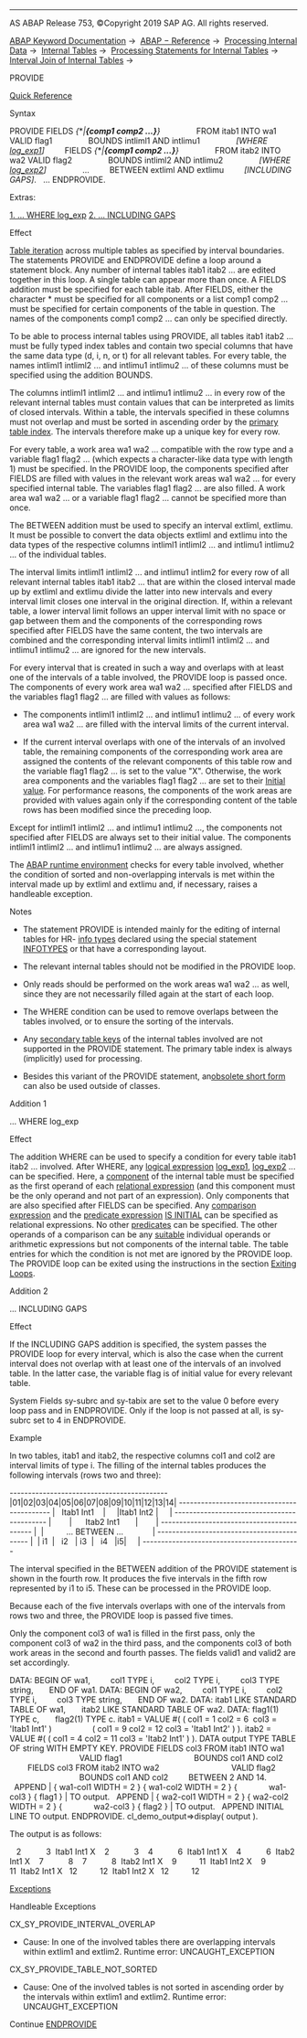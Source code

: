   

* * *

AS ABAP Release 753, ©Copyright 2019 SAP AG. All rights reserved.

[ABAP Keyword Documentation](javascript:call_link\('abenabap.htm'\)) →  [ABAP − Reference](javascript:call_link\('abenabap_reference.htm'\)) →  [Processing Internal Data](javascript:call_link\('abenabap_data_working.htm'\)) →  [Internal Tables](javascript:call_link\('abenitab.htm'\)) →  [Processing Statements for Internal Tables](javascript:call_link\('abentable_processing_statements.htm'\)) →  [Interval Join of Internal Tables](javascript:call_link\('abeninternal_table_interval_spcl.htm'\)) → 

PROVIDE

[Quick Reference](javascript:call_link\('abapprovide_shortref.htm'\))

Syntax

PROVIDE FIELDS *{*\**|**{*comp1 comp2 ...*}**}*
               FROM itab1 INTO wa1 VALID flag1
               BOUNDS intliml1 AND intlimu1
               *\[*WHERE [log\_exp1](javascript:call_link\('abenlogexp.htm'\))*\]*
        FIELDS *{*\**|**{*comp1 comp2 ...*}**}*
               FROM itab2 INTO wa2 VALID flag2
               BOUNDS intliml2 AND intlimu2
               *\[*WHERE [log\_exp2](javascript:call_link\('abenlogexp.htm'\))*\]*
               ...
        BETWEEN extliml AND extlimu
        *\[*INCLUDING GAPS*\]*.
  ...
ENDPROVIDE.

Extras:

[1\. ... WHERE log\_exp](#!ABAP_ADDITION_1@1@)
[2\. ... INCLUDING GAPS](#!ABAP_ADDITION_2@2@)

Effect

[Table iteration](javascript:call_link\('abentable_iteration_glosry.htm'\) "Glossary Entry") across multiple tables as specified by interval boundaries. The statements PROVIDE and ENDPROVIDE define a loop around a statement block. Any number of internal tables itab1 itab2 ... are edited together in this loop. A single table can appear more than once. A FIELDS addition must be specified for each table itab. After FIELDS, either the character \* must be specified for all components or a list comp1 comp2 ... must be specified for certain components of the table in question. The names of the components comp1 comp2 ... can only be specified directly.

To be able to process internal tables using PROVIDE, all tables itab1 itab2 ... must be fully typed index tables and contain two special columns that have the same data type (d, i, n, or t) for all relevant tables. For every table, the names intliml1 intliml2 ... and intlimu1 intlimu2 ... of these columns must be specified using the addition BOUNDS.

The columns intliml1 intliml2 ... and intlimu1 intlimu2 ... in every row of the relevant internal tables must contain values that can be interpreted as limits of closed intervals. Within a table, the intervals specified in these columns must not overlap and must be sorted in ascending order by the [primary table index](javascript:call_link\('abenprimary_table_index_glosry.htm'\) "Glossary Entry"). The intervals therefore make up a unique key for every row.

For every table, a work area wa1 wa2 ... compatible with the row type and a variable flag1 flag2 ... (which expects a character-like data type with length 1) must be specified. In the PROVIDE loop, the components specified after FIELDS are filled with values in the relevant work areas wa1 wa2 ... for every specified internal table. The variables flag1 flag2 ... are also filled. A work area wa1 wa2 ... or a variable flag1 flag2 ... cannot be specified more than once.

The BETWEEN addition must be used to specify an interval extliml, extlimu. It must be possible to convert the data objects extliml and extlimu into the data types of the respective columns intliml1 intliml2 ... and intlimu1 intlimu2 ... of the individual tables.

The interval limits intliml1 intliml2 ... and intlimu1 intlim2 for every row of all relevant internal tables itab1 itab2 ... that are within the closed interval made up by extliml and extlimu divide the latter into new intervals and every interval limit closes one interval in the original direction. If, within a relevant table, a lower interval limit follows an upper interval limit with no space or gap between them and the components of the corresponding rows specified after FIELDS have the same content, the two intervals are combined and the corresponding interval limits intliml1 intliml2 ... and intlimu1 intlimu2 ... are ignored for the new intervals.

For every interval that is created in such a way and overlaps with at least one of the intervals of a table involved, the PROVIDE loop is passed once. The components of every work area wa1 wa2 ... specified after FIELDS and the variables flag1 flag2 ... are filled with values as follows:

-   The components intliml1 intliml2 ... and intlimu1 intlimu2 ... of every work area wa1 wa2 ... are filled with the interval limits of the current interval.
    
-   If the current interval overlaps with one of the intervals of an involved table, the remaining components of the corresponding work area are assigned the contents of the relevant components of this table row and the variable flag1 flag2 ... is set to the value "X". Otherwise, the work area components and the variables flag1 flag2 ... are set to their [Initial value](javascript:call_link\('abeninitial_value_glosry.htm'\) "Glossary Entry"). For performance reasons, the components of the work areas are provided with values again only if the corresponding content of the table rows has been modified since the preceding loop.
    

Except for intliml1 intliml2 ... and intlimu1 intlimu2 ..., the components not specified after FIELDS are always set to their initial value. The components intliml1 intliml2 ... and intlimu1 intlimu2 ... are always assigned.

The [ABAP runtime environment](javascript:call_link\('abenabap_runtime_envir_glosry.htm'\) "Glossary Entry") checks for every table involved, whether the condition of sorted and non-overlapping intervals is met within the interval made up by extliml and extlimu and, if necessary, raises a handleable exception.

Notes

-   The statement PROVIDE is intended mainly for the editing of internal tables for HR- [info types](javascript:call_link\('abeninfo_type_glosry.htm'\) "Glossary Entry") declared using the special statement [INFOTYPES](javascript:call_link\('abapinfotypes.htm'\)) or that have a corresponding layout.
    
-   The relevant internal tables should not be modified in the PROVIDE loop.
    
-   Only reads should be performed on the work areas wa1 wa2 ... as well, since they are not necessarily filled again at the start of each loop.
    
-   The WHERE condition can be used to remove overlaps between the tables involved, or to ensure the sorting of the intervals.
    
-   Any [secondary table keys](javascript:call_link\('abensecondary_table_key_glosry.htm'\) "Glossary Entry") of the internal tables involved are not supported in the PROVIDE statement. The primary table index is always (implicitly) used for processing.
    
-   Besides this variant of the PROVIDE statement, an[obsolete short form](javascript:call_link\('abapprovide_obsolete.htm'\)) can also be used outside of classes.
    

Addition 1

... WHERE log\_exp

Effect

The addition WHERE can be used to specify a condition for every table itab1 itab2 ... involved. After WHERE, any [logical expression](javascript:call_link\('abenlogical_expression_glosry.htm'\) "Glossary Entry") [log\_exp1](javascript:call_link\('abenlogexp.htm'\)), [log\_exp2](javascript:call_link\('abenlogexp.htm'\)) ... can be specified. Here, a [component](javascript:call_link\('abenitab_components.htm'\)) of the internal table must be specified as the first operand of each [relational expression](javascript:call_link\('abenrelational_expression_glosry.htm'\) "Glossary Entry") (and this component must be the only operand and not part of an expression). Only components that are also specified after FIELDS can be specified. Any [comparison expression](javascript:call_link\('abenlogexp_comp.htm'\)) and the [predicate expression](javascript:call_link\('abenpredicate_expression_glosry.htm'\) "Glossary Entry") [IS INITIAL](javascript:call_link\('abenlogexp_initial.htm'\)) can be specified as relational expressions. No other [predicates](javascript:call_link\('abenpredicate.htm'\)) can be specified. The other operands of a comparison can be any [suitable](javascript:call_link\('abenlogexp_rules.htm'\)) individual operands or arithmetic expressions but not components of the internal table. The table entries for which the condition is not met are ignored by the PROVIDE loop. The PROVIDE loop can be exited using the instructions in the section [Exiting Loops](javascript:call_link\('abenleave_loops.htm'\)).

Addition 2

... INCLUDING GAPS

Effect

If the INCLUDING GAPS addition is specified, the system passes the PROVIDE loop for every interval, which is also the case when the current interval does not overlap with at least one of the intervals of an involved table. In the latter case, the variable flag is of initial value for every relevant table.

System Fields
sy-subrc and sy-tabix are set to the value 0 before every loop pass and in ENDPROVIDE. Only if the loop is not passed at all, is sy-subrc set to 4 in ENDPROVIDE.

Example

In two tables, itab1 and itab2, the respective columns col1 and col2 are interval limits of type i. The filling of the internal tables produces the following intervals (rows two and three):

\-------------------------------------------
|01|02|03|04|05|06|07|08|09|10|11|12|13|14|
\-------------------------------------------
|   Itab1 Int1    |     |Itab1 Int2 |     |
\-------------------------------------------
|        |      Itab2 Int1       |        |
\-------------------------------------------
|  |          ... BETWEEN ...             |
\-------------------------------------------
|  | i1  |   i2   | i3  |   i4   |i5|     |
\-------------------------------------------

The interval specified in the BETWEEN addition of the PROVIDE statement is shown in the fourth row. It produces the five intervals in the fifth row represented by i1 to i5. These can be processed in the PROVIDE loop.

Because each of the five intervals overlaps with one of the intervals from rows two and three, the PROVIDE loop is passed five times.

Only the component col3 of wa1 is filled in the first pass, only the component col3 of wa2 in the third pass, and the components col3 of both work areas in the second and fourth passes. The fields valid1 and valid2 are set accordingly.

DATA: BEGIN OF wa1,
        col1 TYPE i,
        col2 TYPE i,
        col3 TYPE string,
      END OF wa1.
DATA: BEGIN OF wa2,
        col1 TYPE i,
        col2 TYPE i,
        col3 TYPE string,
      END OF wa2.
DATA: itab1 LIKE STANDARD TABLE OF wa1,
      itab2 LIKE STANDARD TABLE OF wa2.
DATA: flag1(1) TYPE c,
      flag2(1) TYPE c.
itab1 = VALUE #( ( col1 = 1 col2 = 6  col3 = 'Itab1 Int1' )
                 ( col1 = 9 col2 = 12 col3 = 'Itab1 Int2' ) ).
itab2 = VALUE #( ( col1 = 4 col2 = 11 col3 = 'Itab2 Int1' ) ).
DATA output TYPE TABLE OF string WITH EMPTY KEY.
PROVIDE FIELDS col3 FROM itab1 INTO wa1
                               VALID flag1
                               BOUNDS col1 AND col2
        FIELDS col3 FROM itab2 INTO wa2
                               VALID flag2
                               BOUNDS col1 AND col2
        BETWEEN 2 AND 14.
  APPEND | { wa1-col1 WIDTH = 2 } { wa1-col2 WIDTH = 2 } {
             wa1-col3 } { flag1 } | TO output.
  APPEND | { wa2-col1 WIDTH = 2 } { wa2-col2 WIDTH = 2 } {
             wa2-col3 } { flag2 } | TO output.
  APPEND INITIAL LINE TO output.
ENDPROVIDE.
cl\_demo\_output=>display( output ).

The output is as follows:

   2           3  Itab1 Int1 X
   2           3
   4           6  Itab1 Int1 X
   4           6  Itab2 Int1 X
   7           8
   7           8  Itab2 Int1 X
   9          11  Itab1 Int2 X
   9           11  Itab2 Int1 X
  12          12  Itab1 Int2 X
  12          12

[Exceptions](javascript:call_link\('abenabap_language_exceptions.htm'\))

Handleable Exceptions

CX\_SY\_PROVIDE\_INTERVAL\_OVERLAP

-   Cause: In one of the involved tables there are overlapping intervals within extlim1 and extlim2.
    Runtime error: UNCAUGHT\_EXCEPTION
    

CX\_SY\_PROVIDE\_TABLE\_NOT\_SORTED

-   Cause: One of the involved tables is not sorted in ascending order by the intervals within extlim1 and extlim2.
    Runtime error: UNCAUGHT\_EXCEPTION
    

Continue
[ENDPROVIDE](javascript:call_link\('abapendprovide.htm'\))